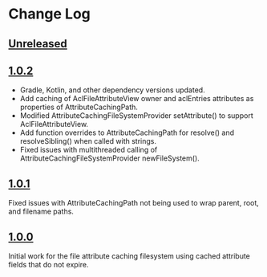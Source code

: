 # Change Log

## [Unreleased]

## [1.0.2]
- Gradle, Kotlin, and other dependency versions updated.
- Add caching of AclFileAttributeView owner and aclEntries attributes as properties of AttributeCachingPath.
- Modified AttributeCachingFileSystemProvider setAttribute() to support AclFileAttributeView.
- Add function overrides to AttributeCachingPath for resolve() and resolveSibling() when called with strings.
- Fixed issues with multithreaded calling of AttributeCachingFileSystemProvider newFileSystem().

## [1.0.1]
Fixed issues with AttributeCachingPath not being used to wrap parent, root, and filename paths.

## [1.0.0]
Initial work for the file attribute caching filesystem using cached attribute fields that do not expire.

[Unreleased]: https://github.com/pkware/attributeCachingFileSystem/tree/main
[1.0.2]: https://github.com/pkware/attributeCachingFileSystem/tree/1.0.2
[1.0.1]: https://github.com/pkware/attributeCachingFileSystem/tree/1.0.1
[1.0.0]: https://github.com/pkware/attributeCachingFileSystem/tree/1.0.0
